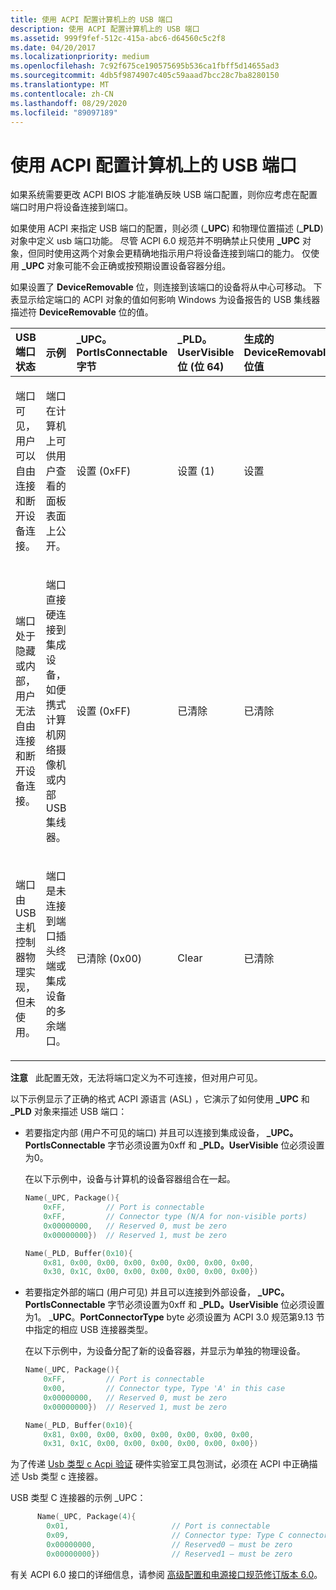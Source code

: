 ```yaml
---
title: 使用 ACPI 配置计算机上的 USB 端口
description: 使用 ACPI 配置计算机上的 USB 端口
ms.assetid: 999f9fef-512c-415a-abc6-d64560c5c2f8
ms.date: 04/20/2017
ms.localizationpriority: medium
ms.openlocfilehash: 7c92f675ce190575695b536ca1fbff5d14655ad3
ms.sourcegitcommit: 4db5f9874907c405c59aaad7bcc28c7ba8280150
ms.translationtype: MT
ms.contentlocale: zh-CN
ms.lasthandoff: 08/29/2020
ms.locfileid: "89097189"
---
```

# <a name="using-acpi-to-configure-usb-ports-on-a-computer"></a>使用 ACPI 配置计算机上的 USB 端口


如果系统需要更改 ACPI BIOS 才能准确反映 USB 端口配置，则你应考虑在配置端口时用户将设备连接到端口。

如果使用 ACPI 来指定 USB 端口的配置，则必须 (**_UPC**) 和物理位置描述 (**_PLD**) 对象中定义 usb 端口功能。 尽管 ACPI 6.0 规范并不明确禁止只使用 **_UPC** 对象，但同时使用这两个对象会更精确地指示用户将设备连接到端口的能力。 仅使用 **_UPC** 对象可能不会正确或按预期设置设备容器分组。

如果设置了 **DeviceRemovable** 位，则连接到该端口的设备将从中心可移动。 下表显示给定端口的 ACPI 对象的值如何影响 Windows 为设备报告的 USB 集线器描述符 **DeviceRemovable** 位的值。

<table>
<colgroup>
<col width="20%" />
<col width="20%" />
<col width="20%" />
<col width="20%" />
<col width="20%" />
</colgroup>
<thead>
<tr class="header">
<th align="left">USB 端口状态</th>
<th align="left">示例</th>
<th align="left">_UPC。PortIsConnectable 字节</th>
<th align="left">_PLD。UserVisible 位 (位 64) </th>
<th align="left">生成的 DeviceRemovable 位值</th>
</tr>
</thead>
<tbody>
<tr class="odd">
<td align="left"><p>端口可见，用户可以自由连接和断开设备连接。</p></td>
<td align="left"><p>端口在计算机上可供用户查看的面板表面上公开。</p></td>
<td align="left"><p>设置 (0xFF) </p></td>
<td align="left"><p>设置 (1) </p></td>
<td align="left"><p>设置</p></td>
</tr>
<tr class="even">
<td align="left"><p>端口处于隐藏或内部，用户无法自由连接和断开设备连接。</p></td>
<td align="left"><p>端口直接硬连接到集成设备，如便携式计算机网络摄像机或内部 USB 集线器。</p></td>
<td align="left"><p>设置 (0xFF) </p></td>
<td align="left"><p>已清除</p></td>
<td align="left"><p>已清除</p></td>
</tr>
<tr class="odd">
<td align="left"><p>端口由 USB 主机控制器物理实现，但未使用。</p></td>
<td align="left"><p>端口是未连接到端口插头终端或集成设备的多余端口。</p></td>
<td align="left"><p>已清除 (0x00) </p></td>
<td align="left"><p>Clear</p></td>
<td align="left"><p>已清除</p></td>
</tr>
</tbody>
</table>

 

**注意**   此配置无效，无法将端口定义为不可连接，但对用户可见。

 

以下示例显示了正确的格式 ACPI 源语言 (ASL) ，它演示了如何使用 **_UPC** 和 **_PLD** 对象来描述 USB 端口：

-   若要指定内部 (用户不可见的端口) 并且可以连接到集成设备， **_UPC。PortIsConnectable** 字节必须设置为0xff 和 **_PLD。UserVisible** 位必须设置为0。

    在以下示例中，设备与计算机的设备容器组合在一起。

    ```cpp
    Name(_UPC, Package(){
        0xFF,         // Port is connectable
        0xFF,         // Connector type (N/A for non-visible ports)
        0x00000000,   // Reserved 0, must be zero
        0x00000000})  // Reserved 1, must be zero

    Name(_PLD, Buffer(0x10){
        0x81, 0x00, 0x00, 0x00, 0x00, 0x00, 0x00, 0x00,
        0x30, 0x1C, 0x00, 0x00, 0x00, 0x00, 0x00, 0x00})
    ```

-   若要指定外部的端口 (用户可见) 并且可以连接到外部设备， **_UPC。PortIsConnectable** 字节必须设置为0xff 和 **_PLD。UserVisible** 位必须设置为1。 _**UPC**。**PortConnectorType** byte 必须设置为 ACPI 3.0 规范第9.13 节中指定的相应 USB 连接器类型。

    在以下示例中，为设备分配了新的设备容器，并显示为单独的物理设备。

    ```cpp
    Name(_UPC, Package(){
        0xFF,         // Port is connectable
        0x00,         // Connector type, Type 'A' in this case
        0x00000000,   // Reserved 0, must be zero
        0x00000000})  // Reserved 1, must be zero

    Name(_PLD, Buffer(0x10){
        0x81, 0x00, 0x00, 0x00, 0x00, 0x00, 0x00, 0x00,
        0x31, 0x1C, 0x00, 0x00, 0x00, 0x00, 0x00, 0x00})
    ```
    
为了传递 [Usb 类型 c Acpi 验证](/windows-hardware/test/hlk/testref/b3c41a3f-b844-4c2d-b115-dad51a37f123) 硬件实验室工具包测试，必须在 ACPI 中正确描述 Usb 类型 c 连接器。

USB 类型 C 连接器的示例 _UPC：
```cpp
      Name(_UPC, Package(4){
        0x01,                       // Port is connectable
        0x09,                       // Connector type: Type C connector - USB2 and SS with Switch
        0x00000000,                 // Reserved0 – must be zero
        0x00000000})                // Reserved1 – must be zero
```

有关 ACPI 6.0 接口的详细信息，请参阅 [高级配置和电源接口规范修订版本 6.0](https://go.microsoft.com/fwlink/?LinkId=827852)。

 

